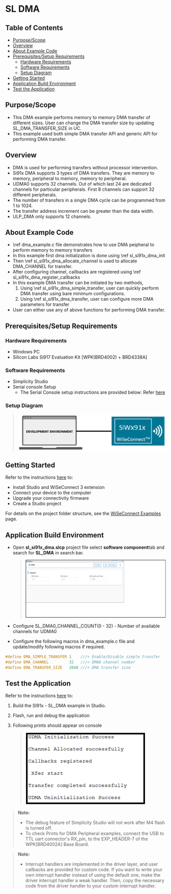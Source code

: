 # SL DMA

## Table of Contents

- [Purpose/Scope](#purposescope)
- [Overview](#overview)
- [About Example Code](#about-example-code)
- [Prerequisites/Setup Requirements](#prerequisitessetup-requirements)
  - [Hardware Requirements](#hardware-requirements)
  - [Software Requirements](#software-requirements)
  - [Setup Diagram](#setup-diagram)
- [Getting Started](#getting-started)
- [Application Build Environment](#application-build-environment)
- [Test the Application](#test-the-application)

## Purpose/Scope

- This DMA example performs memory to memory DMA transfer of different sizes. User can change the DMA transfer size by updating SL_DMA_TRANSFER_SIZE in UC.
- This example used both simple DMA transfer API and generic API for performing DMA transfer.

## Overview

- DMA is used for performing transfers without processor intervention.
- Si91x DMA supports 3 types of DMA transfers. They are memory to memory, peripheral to memory, memory to peripheral.
- UDMA0 supports 32 channels. Out of which last 24 are dedicated channels for particular peripherals. First 8 channels can support 32 different peripherals.
- The number of transfers in a single DMA cycle can be programmed from 1 to 1024.
- The transfer address increment can be greater than the data width.
- ULP_DMA only supports 12 channels.

## About Example Code

- \ref dma_example.c file demonstrates how to use DMA peipheral to perform memory to memory transfers
- In this example first dma initialization is done using \ref sl_si91x_dma_init
- Then \ref sl_si91x_dma_allocate_channel is used to allocate DMA_CHANNEL for transfer.
- After configuring channel, callbacks are registered using \ref sl_si91x_dma_register_callbacks
- In this example DMA transfer can be initiated by two methods,
  1.  Using \ref sl_si91x_dma_simple_transfer, user can quickly perform DMA transfer using bare minimum configurations.
  2.  Using \ref sl_si91x_dma_transfer, user can configure more DMA parameters for transfer
- User can either use any of above functions for performing DMA transfer.

## Prerequisites/Setup Requirements

### Hardware Requirements

- Windows PC
- Silicon Labs Si917 Evaluation Kit [WPK(BRD4002) + BRD4338A]

### Software Requirements

- Simplicity Studio
- Serial console Setup
  - The Serial Console setup instructions are provided below:
Refer [here](https://docs.silabs.com/wiseconnect/latest/wiseconnect-developers-guide-developing-for-silabs-hosts/#console-input-and-output)

### Setup Diagram

> ![Figure: Introduction](resources/readme/setupdiagram.png)

## Getting Started

Refer to the instructions [here](https://docs.silabs.com/wiseconnect/latest/wiseconnect-getting-started/) to:

- Install Studio and WiSeConnect 3 extension
- Connect your device to the computer
- Upgrade your connectivity firmware
- Create a Studio project

For details on the project folder structure, see the [WiSeConnect Examples](https://docs.silabs.com/wiseconnect/latest/wiseconnect-examples/#example-folder-structure) page.

## Application Build Environment

- Open **sl_si91x_dma.slcp** project file select **software component**tab and search for **SL_DMA** in search bar.

  > ![Figure: result](resources/uc_screen/ucScreenDMA.png)

- Configure SL_DMA0_CHANNEL_COUNT(0 - 32) - Number of available channels for UDMA0 
- Configure the following macros in dma_example.c file and update/modify following macros if required.

```C
#define DMA_SIMPLE_TRANSFER 1    ///< Enable/Disable simple transfer
#define DMA_CHANNEL			32   ///< DMA0 channel number 
#define DMA_TRANSFER_SIZE   2048 ///< DMA transfer size 
```  

## Test the Application

Refer to the instructions [here](https://docs.silabs.com/wiseconnect/latest/wiseconnect-getting-started/) to:

1. Build the SI91x - SL_DMA example in Studio.
2. Flash, run and debug the application
3. Following prints should appear on console

   > ![Figure: result](resources/readme/outputConsoleI_DMA.png)

> **Note:**
>
> - The debug feature of Simplicity Studio will not work after M4 flash is turned off.
> - To check Prints for DMA Peripheral examples, connect the USB to TTL uart connector's RX_pin, to the EXP_HEADER-7 of the WPK[BRD4002A] Base Board.


> **Note:**
>
> - Interrupt handlers are implemented in the driver layer, and user callbacks are provided for custom code. If you want to write your own interrupt handler instead of using the default one, make the driver interrupt handler a weak handler. Then, copy the necessary code from the driver handler to your custom interrupt handler.
